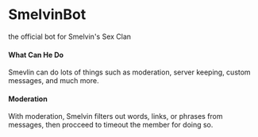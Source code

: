# SmelvinBot
the official bot for Smelvin's Sex Clan

#### What Can He Do
Smevlin can do lots of things such as moderation, server keeping, custom messages, and much more.

#### Moderation
With moderation, Smelvin filters out words, links, or phrases from messages, then procceed to timeout the member for doing so.
